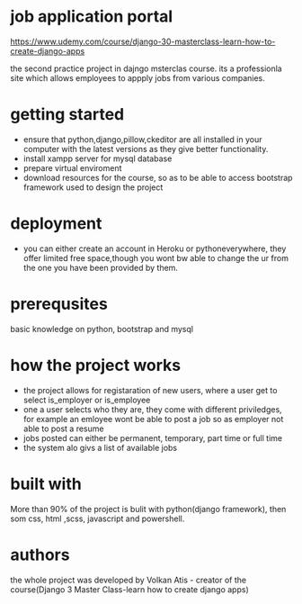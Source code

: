# job application portal

https://www.udemy.com/course/django-30-masterclass-learn-how-to-create-django-apps

the second practice project in dajngo msterclas course. its a professionla site which allows employees to appply jobs from various companies.
# getting started
* ensure that python,django,pillow,ckeditor are all installed in your computer with the latest versions as they give better functionality.
* install xampp server for mysql database
* prepare virtual enviroment
* download resources for the course, so as to be able to access bootstrap framework used to design the project

# deployment
* you can either create an account in Heroku or pythoneverywhere, they offer limited free space,though you wont bw able to change the ur from the one you have been provided by them.

# prerequsites
 basic knowledge on python, bootstrap and mysql
 
 # how the project works
 
 * the project allows for registaration of new users, where a user get to select is_employer or is_employee
 * one a user selects who they are, they come with different priviledges, for example an emloyee wont be able to post  a job so as employer not able to post a resume
 * jobs posted can either be permanent, temporary, part time or full time
 * the system alo givs a list of available jobs
 
 
 # built with
 More than 90% of the project is bulit with python(django framework), then som css, html ,scss, javascript and powershell.
 
 # authors
  the whole project was developed by Volkan Atis - creator of the course(Django 3 Master Class-learn how to create django apps)


